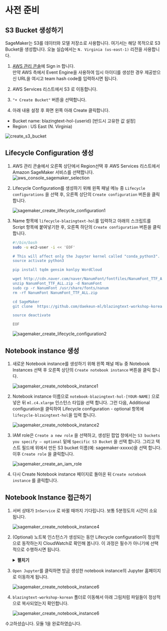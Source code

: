 # 사전 준비

## S3 Bucket 생성하기 

SageMaker는 S3를 데이터와 모델 저장소로 사용합니다. 여기서는 해당 목적으로 S3 Bucket을 생성합니다. 오늘 실습에서는 `N. Virginia (us-east-1)` 리전을 사용합니다.

1. [AWS 관리 콘솔](https://console.aws.amazon.com/)에 Sign in 합니다. <br>
    만약 AWS 측에서 Event Engine을 사용하여 임시 아이디를 생성한 경우 제공받으신 URL을 여시고 team hash code를 입력하시면 됩니다.

1. AWS Services 리스트에서 S3 로 이동합니다.
1. `"+ Create Bucket"` 버튼을 선택합니다.
1. 아래 내용 설정 후 화면 왼쪽 아래 Create 클릭합니다.

* Bucket name: blazingtext-hol-{userid}  [반드시 고유한 값 설정] 
* Region : US East (N. Virginia)

![create_s3_bucket](./images/module1_create_s3_bucket.png?classes=border)

## Lifecycle Configuration 생성
1. AWS 관리 콘솔에서 오른쪽 상단에서 Region선택 후 AWS Services 리스트에서 Amazon SageMaker 서비스를 선택합니다.
    ![aws_console_sagemaker_selection](./images/module1_aws_console_sagemaker_selection.png?classes=border)

1. Lifecycle Configuration를 생성하기 위해 왼쪽 패널 메뉴 중 `Lifecycle configurations` 을 선택 후, 오른쪽 상단의 `Create configuration` 버튼을 클릭 합니다.

    ![sagemaker_create_lifecycle_configuration1](./images/module1_create_lifecycle_config1.png?classes=border)

1. Name 항목에 `lifecycle-blazingtext-hol`를 입력하고 아래의 스크립트를 Script 항목에 붙여넣기한 후, 오른쪽 하단의 `Create configuration` 버튼을 클릭 합니다. 
    ```bash
    #!/bin/bash
    sudo -u ec2-user -i << 'EOF'

    # This will affect only the Jupyter kernel called "conda_python3".
    source activate python3

    pip install tqdm gensim konlpy WordCloud

    wget http://cdn.naver.com/naver/NanumFont/fontfiles/NanumFont_TTF_ALL.zip
    unzip NanumFont_TTF_ALL.zip -d NanumFont
    sudo cp -r NanumFont /usr/share/fonts/nanum
    rm -rf NanumFont NanumFont_TTF_ALL.zip

    cd SageMaker
    git clone  https://github.com/daekeun-ml/blazingtext-workshop-korean.git

    source deactivate

    EOF
    ```

    ![sagemaker_create_lifecycle_configuration2](./images/module1_create_lifecycle_config2.png?classes=border)

## Notebook instance 생성

1. 새로운 Notebook instance를 생성하기 위해 왼쪽 패널 메뉴 중 Notebook Instances 선택 후 오른쪽 상단의 `Create notebook instance` 버튼을 클릭 합니다.

    ![sagemaker_create_notebook_instance1](./images/module1_sagemaker_create_notebook_instance1.png)

1. Notebook instance 이름으로 `notebook-blazingtext-hol-[YOUR-NAME]` 으로 넣은 뒤 `ml.c4.xlarge` 인스턴스 타입을 선택 합니다. 그런 다음, Additional configuration을 클릭하여 Lifecycle configuration - optional 항목에 `lifecycle-blzaingtext-hol`을 입력 합니다.

    ![sagemaker_create_notebook_instance2](./images/module1_sagemaker_create_notebook_instance2.png)

1. IAM role은 `Create a new role` 을 선택하고, 생성된 팝업 창에서는 `S3 buckets you specify – optional` 밑에 `Specific S3 Bucket` 을 선택 합니다. 그리고 텍스트 필드에 위에서 만든 S3 bucket 이름(예: sagemaker-xxxxx)을 선택 합니다. 이후 `Create role` 을 클릭합니다.

    ![sagemaker_create_an_iam_role](./images/module1_sagemaker_create_notebook_instance3.png)


1. 다시 Create Notebook instance 페이지로 돌아온 뒤 `Create notebook instance` 를 클릭합니다.

## Notebook Instance 접근하기

1. 서버 상태가 `InService` 로 바뀔 때까지 기다립니다. 보통 5분정도의 시간이 소요 됩니다. 

    ![sagemaker_create_notebook_instance4](./images/module1_sagemaker_create_notebook_instance4.png)    


1. (Optional) 노트북 인스턴스가 생성되는 동안 Lifecycle configuration이 정상적으로 동작하는지 CloudWatch로 확인해 봅니다. 이 과정은 필수가 아니기에 선택적으로 수행하시면 됩니다.
    <details>
    <summary><strong>펼치기</strong></summary><p>

    1. 현재 생성중인 노트북 인스턴스를 클릭한 후, Lifecycle configuration 항목의 `View logs`를 클릭합니다.

        ![module1_cloudwatch1](./images/module1_cloudwatch1.png)    

    1. `LifecycleConfigOnStart`로 끝나는 Log Stream을 클릭합니다.

        ![module1_cloudwatch2](./images/module1_cloudwatch2.png)    

    1. CloudWatch 로그를 확인합니다.

        ![module1_cloudwatch3](./images/module1_cloudwatch3.png)    

    </p></details>

1. `Open Jupyter`를 클릭하면 방금 생성한 notebook instance의 Jupyter 홈페이지로 이동하게 됩니다.

    ![sagemaker_create_notebook_instance6](./images/module1_sagemaker_create_notebook_instance5.png)    

1. `blazingtext-workshop-korean` 폴더로 이동해서 아래 그림처럼 파일들이 정상적으로 복사되었는지 확인합니다.

    ![sagemaker_create_notebook_instance6](./images/module1_sagemaker_create_notebook_instance6.png)    

수고하셨습니다. 모듈 1을 완료하였습니다.